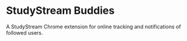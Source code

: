 # StudyStream Buddies

A StudyStream Chrome extension for online tracking and notifications of followed users.
